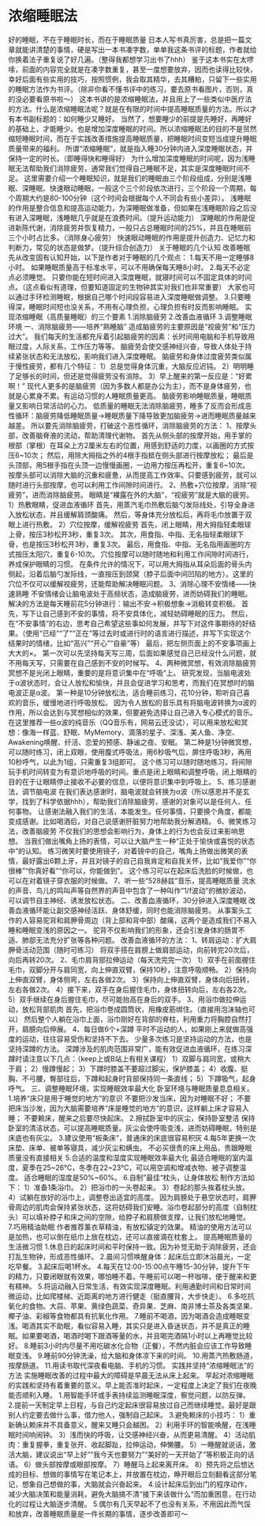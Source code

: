 # 浓缩睡眠法

好的睡眠，不在于睡眠时长，而在于睡眠质量 日本人写书真厉害，总是把一篇文章就能讲清楚的事情，硬是写出一本书凑字数，单单我这条书评的标题，作者就给你换着法子重复说了好几遍。（整得我都想学习出书了hhh） 鉴于这本书实在太啰嗦，前面的内容完全就是在凑字数重复，甚至一度想要放弃，因而也读得比较快，幸好后面有些实用的技巧，按照惯例，我会取其精华，去其糟粕，只留下一些实用的睡眠方法作为书评。（除非你看不懂书评中的练习，要去原书看图片，否则，真的没必要看原书啦～） 这本书讲的是浓缩睡眠法，并且用上了一些类似中医疗法的方法。什么是浓缩睡眠法呢？就是在有限的时间中提高睡眠质量的方法。所以才有本书副标题的：如何睡少又睡好。 当然了，想要睡少的前提是先睡好，再睡好的基础上，才能睡少。也是增加深度睡眠的时间。所以浓缩睡眠法的目的不是贸然缩短睡眠时间，而在于实践改善措施提高睡眠质量，把睡眠时间变短当成提升睡眠质量带来的福利。 所谓“浓缩睡眠”，就是指入睡30分钟内进入深度睡眠状态，并保持一定的时长。（即睡得快和睡得好） 为什么增加深度睡眠的时间呢，因为浅睡眠无法帮助我们消除疲劳，通常我们觉得自己睡眠不足，其实是深度睡眠时间不足。 这里需要介绍一个睡眠知识，就是我们的睡眠由三个阶段组成，分别是浅睡眠、深睡眠、快速眼动睡眠，一般这个三个阶段依次进行，三个阶段一个周期，每个周期大约是80-100分钟（这个时间会根据每个人不同会有些小差异）。 浅睡眠的作用是整合信息和提高运动能力，为深睡眠做准备，但如果在浅睡眠阶段之后没有进入深睡眠，浅睡眠几乎就是在浪费时间。（提升运动能力） 深睡眠的作用是促进新陈代谢，消除疲劳并恢复精力，一般只占总睡眠时间的25%，并且在睡眠前三个小时占比多。（消除身心疲劳） 快速眼动睡眠的作用是提升创造力、记忆力和判断力，常见的状态是做梦。（提升综合创造力） 关于睡眠的几个认知 改善睡眠先从改变固有认知开始，以下是作者对于睡眠的几个观点： 1.每天不用一定睡够8小时。 如果睡眠质量高于标准水平，可以不用确保每天睡8小时。 2.每天不必定点必须睡觉。 只要你能在短时间进入深度睡眠，就寝时间可以不固定具体的时间点。（这点看似有道理，但要知道固定的生物钟其实对我们也非常重要） 大家也可以通过手环检测睡眠，根据自己哪个时间段容易进入深度睡眠做调整。 3.只要睡得深，睡眠时间短也没关系，不用有心理负担，心理负担有时反而影响睡眠。 实现浓缩睡眠（高质量睡眠）的三个要素 1.消除脑疲劳 2.改善血液循环 3.调整睡眠环境 一、消除脑疲劳——培养“熟睡脑” 造成脑疲劳的主要原因是“视疲劳”和“压力过大”。 我们每天的生活都充斥着引起脑疲劳的因素：长时间用电脑和手机导致用眼过度，人际关系，工作压力等等。 脑疲劳会使交感神经兴奋，导致人体处于持续紧张状态和无法放松，影响我们进入深度睡眠。 脑疲劳和身体过度疲劳类似属于慢性疲劳，都有几个特征： 1）总是觉得身体沉重，大脑反应迟钝。 2）明明睡了足够长的时间，但还是觉得疲劳没有消除。 3）早上醒来的第一反应是：“好累啊！” 现代人更多的是脑疲劳（因为多数人都是办公为主），而不是身体疲劳，也就是心累身不累。有运动习惯的人睡眠质量更高。 脑疲劳影响睡眠质量，睡眠质量又影响日常活动的心力。 低质量的睡眠无法消除脑疲劳，睡多了反而会形成恶性循环：脑疲劳降低睡眠质量→睡眠质量下降导致更加脑疲劳→进而睡眠质量越来越差。 所以要先消除脑疲劳，打破这个恶性循环，消除脑疲劳的方法： 1、按摩头部，改善脑脊液的流动，帮助清理代谢物。 首先从侧头部的按摩开始，用手掌的根部（掌根）在耳朵上方2厘米左右的位置，用感到舒适的力度，以画圈的方式按压6~10次； 然后，用除大拇指之外的4根手指抵在侧头部进行按摩放松； 最后是头顶部，用5根手指在头顶一边慢慢画圈，一边用力按压再松开，重复6~10次。 按摩头部可以消除大脑的沉重和疲惫，从而提高工作效率。只要感到疲劳，就可以随时进行头部按摩，也可以利用工作间隙时间进行。 2、热敷+穴位按摩，消除“视疲劳”，进而消除脑疲劳。 眼睛是“裸露在外的大脑”，“视疲劳”就是大脑的疲劳。 1）热敷眼睛，促进血液循环 首先，用蒸汽毛巾热敷后脑勺发际线处，引导全身进入放松状态，并且缓解肩颈酸痛。 然后，等身体充分放松后，再将毛巾放置于双眼上进行热敷。 2）穴位按摩，缓解视疲劳 首先，闭上眼睛，用大拇指轻柔眼球上骨，按压3秒松开3秒，重复3次。 其次，用食指、中指、无名指轻柔眼球下骨，也是按压3秒松开3秒，重复3次。 最后，用食指、中指、无名指用画圈的方式按压太阳穴，重复6-10次。 穴位按摩可以随时随地和利用工作间隙时间进行，养成保护眼睛的习惯。 在条件允许的情况下，可以用大拇指从耳朵后面的骨头内侧起，沿着后脑勺发际线，一直按压到颈窝（脖子后面中间凹陷的地方）。这里的穴位不仅可以缓解视疲劳，还能帮助解决睡眠问题。 3、消除心理不安情绪——快速熟睡 不安情绪会让脑电波处于高频状态，造成脑疲劳，进而妨碍我们的睡眠。 解决的方法是每天睡前花5分钟进行：输出不安→积极想象→消极转变积极。 首先，写下让自己感到不安的事情，将不安具体化，减轻妨碍睡眠的压力。 然后，在“不安事情”的右边，思考自己希望这些事如何发展，并写下对这件事期待的好结果。（使用“已经”“了”“正在”等过去时或进行时的语言进行描述，并写下实现这个结果时的情绪，比如“高兴”“开心”“自豪”等） 最后，把左侧页面上的不安事项画上大大的×。 第一次可以先坚持每天写三周，后面如果感觉自己已经没什么问题，就不用每天写，只需要在自己感到不安的时候写。 4、两种微冥想，有效消除脑疲劳 冥想不是光闭上眼睛，重要的是将意识集中在“呼吸”上。 研究发现，当脑电波处于α波状态时，会让人放松和愉快，并且会促进学习和思考，而我们在冥想时的脑电波正是α波。 第一种是10分钟放松法，适合睡前练习，花10分钟，聆听自己喜欢的音乐，缓慢地进行呼吸放松。 因为令人放松的音乐具有将脑电波转换为α波的作用，所以会达到与冥想相似的效果，但要避免选择让自己进入专心模式的音乐。在这里推荐一些α波的纯音乐（QQ音乐有，网易云还没试），可以用来放松和冥想：像海一样蓝、舒眠、MyMemory、滴落的星子、深浅、美人鱼、净空、Awakening唤醒、纤活、恋爱的预感、静谧之夜、安眠。 第二种是1分钟微冥想，可以随时练习，闭上双眼，使用腹式呼吸法，用6秒吸气后，屏住呼吸3秒，再用10秒呼气，以此为1组，只需重复3组即可。 这个练习可以随时随地练习，将间隙玩手机时间转变为有意识地呼吸的时间。重点是闭上眼睛和调整呼吸，闭上眼睛的目的在于让眼睛停止接收不必要的信息，以便将意识集中到呼吸上。 5、练习感谢法，调节脑电波 在我们表达感谢时，脑电波就会转换为α波（所以感恩并不是玄学，找到了科学依据hhh），帮助我们消除脑疲劳，感谢的对象可以是任何人、任何事物。 让感谢法融入我们的生活，本能发生。任何事情，只要换个角度，都能变成感谢。比如喝酒后，对自己说感谢肝脏努力地帮助我分解酒精。 6、微笑练习法，改善脑疲劳 不仅我们的思想会影响行为，身体上的行为也会反过来影响思想。 当我们做出嘴角上扬的表情，可以让大脑产生一种“正处于愉快或喜悦的状态中”的认知。 练习微笑时要使用镜子，对着镜中的自己，嘴角上扬做出微笑的表情，最好露出6颗上牙，并且对镜子的自己自我肯定和自我关怀，比如“我爱你”“你很棒”“你真好看”“你可以，你能做到”。 这个练习可以在起床后洗脸的时候做，也可以在对着镜子穿衣服的时候做。 7、听一些“528赫兹”音乐，提高睡眠质量 流水的声音、鸟儿的鸣叫声等自然界的声音中包含了一种叫作“1/f波动”的微妙波动，可以调节自主神经、诱发放松状态。 二、改善血液循环，30分钟进入深度睡眠 改善血液循环能让副交感神经活跃、身体舒缓，同时也能消除脑疲劳。 从事案头工作的人容易驼背和肩胛骨周边（背上部和背中部）酸痛，这两个是造成我们不易入睡和睡眠变浅的原因之一。 驼背不仅影响我们的形象，还会引发身体的肠胃不适、肺部无法充分扩张等各种问题。 改善血液循环的方法： 1、转肩运动：扩大肩胛骨活动范围（随时可练习） 将双手搭在肩膀上做肩部运动，向前转完20次后，向后再转20次。 2、毛巾肩背部拉伸运动（每天洗完完一次） 1）双手在前面握住毛巾，双脚分开与肩同宽，向上伸直双臂，保持10秒，注意呼吸顺畅。 2）保持向上伸直双臂，身体侧弯，左右各做2次。 3）保持向上伸直双臂，身体向后扭转，左右各做2次。 4）接下来，双手在身后握住毛巾，身体扭转向后，左右各2次。 5）双手继续在身后握住毛巾，尽可能抬高在身后的双手。 3、用浴巾做拉伸运动，放松背部肌肉 首先，把浴巾卷成圆筒状，用橡皮筋绑住。（直接用泡沫轴也可以） 然后整个人躺在浴巾上面，浴巾刚好在背部的脊柱，利用重力将胸腔自然打开，肩膀向后伸展。 4、每日做6个+深蹲 平时不运动的人，如果刚上来就做高强度的运动，往往容易受伤和坚持不下去。 少量多次练习是坚持运动的方法，也是坚持深蹲的方法。 深蹲涉及的肌肉范围非常广，能有效促进血液循环，在练习深蹲时请注意以下几点：（keep上或B站上有相关课程） 1）双脚与肩同宽，或稍大于肩； 2）慢蹲慢起； 3）下蹲时膝盖不要超过脚尖，保护膝盖； 4）收腹、挺胸、不弓腰，臀部往后，下蹲和起身时背部保持同一条直线； 5）下蹲吸气，起身呼气。 三、调整睡眠环境，实现睡眠效率最大化 卧室环境与睡眠质量息息相关。 1.培养“床只是用于睡觉的地方”的意识 不要把沙发当床，因为对睡眠不好； 不要把床当沙发，因为大脑需要培养“床是睡觉的地方”的意识，这样躺上床才容易入睡； 不要赖床，醒来之后要尽快起床。 2.擦拭卧室中的灰尘，保持卧室整洁 保持卧室的清洁状态，可以提高睡眠质量。灰尘会使呼吸变浅，进而妨碍睡眠，特别是床底也有灰尘。 3.建议使用“板条床”，普通床的床底很容易积灰 4.每5年更换一次床垫、床单、被单等寝具，减少灰尘和螨虫。 不必买很贵的床上用品，贵跟睡眠质量没有直接相关 5.合适的温度和湿度实现睡眠效率最大化 最适合睡眠的室内温度，夏季在25~26℃，冬季在22~23℃，可以用空调和增减衣物、被子调整温度。 适合睡眠的湿度是50%~60%。 6.自制”最佳“枕头，让身体放松 制作方法如下： 1）准备1条浴巾。 2）把浴巾的一头卷起来。 3）卷起的那头挨着枕头放。 4）试躺在放好的浴巾上，调整卷出适宜的高度。 因为肩膀处于悬空状态时，肩胛骨周边的肌肉会保持紧张状态，这将妨碍我们安睡。浴巾卷起部分的高度（自制枕头）可以填补脖子和床之间的空隙，给脖子和肩膀做支撑，让我们放松地睡觉。 7.巧用精油助眠 作者推荐薰衣草精油，有放松镇定的效果。 精油的使用方法可以是加热，也可以倒在纸巾上放在枕边，还可以直接滴在枕套上。 提高睡眠质量的生活微习惯 1.休息日的起床时间和平时保持一致。因为补觉无助于消除疲劳，还会打乱生物钟，形成恶性循环。 2.晨间习惯唤醒身体：起床后立即沐浴晨光，一定吃早餐。 3.起床后喝1杯水。 4.每天在12:00-15:00点午睡15-30分钟，提升下午的精力，只要闭眼就有效果，哪怕睡不着。午睡前可以喝一杯咖啡，便于醒来和更有精神。 5.将运动融入日常生活，有效实现深度睡眠。利用通勤时间和日常时间微运动，比如爬楼梯、近距离的地方进行健走（挺直腰背，大步快走）。 6.多吃抗氧化的食物。大蒜、苹果、黄绿色蔬菜、奇异果、芝麻、南非博士茶及各类坚果、椰子油、彩椒等食物都具有抗氧化作用。 7.睡前不喝酒，因为喝酒会造成睡眠变浅。喝酒其实不助眠，看似容易入睡，其实只是进入昏迷状态，并不是真正的睡眠。如果要喝酒，喝酒时喝下跟酒等量的水，并且喝完酒隔1小时以上再睡觉比较好。 8.睡前3小时内尽量不用吃碳水化合物（正餐），不然内脏会应该工作导致睡眠变浅。 9.睡前90分钟洗澡，给大脑和身体凉下来的时间。 10.用蒸汽热敷肠道，按摩肠道。 11.用读书取代深夜看电脑、手机的习惯。 实践并坚持“浓缩睡眠法”的方法 实施睡眠改善的过程中最大的障碍是早晨无法从床上起来。 早起对浓缩睡眠的实践和坚持有着重要的意义。早上能否准时起床，一定程度上决定了我们在夜晚能否顺利入睡。 1.用智能手环或手表持续监测睡眠深度，察觉问题，以防反弹。 2.提前一天制定早上日程，与自己约定起床很容易放过自己而继续睡觉。最好是跟别人约定要去做什么事，借力他人，强制自己起床。 3.避免赖床的小技巧： 1）重新确认赖床并不具备意义，醒来又睡只会越困。 2）利用手环的智能唤醒，在浅睡眠时间响闹钟。 3）浅而快的呼吸，让交感神经兴奋，从而更易清醒。 4）活动肌肉：重复握拳，重复张开、收起脚趾，拉伸运动，伸懒腰。 5）一睡醒就说话，激活大脑，建议说出“早上好”“我今天也要努力”“美好的一天开始了”等积极正向的话语。 6）做头部按摩或眼部按摩。 7）睡醒马上起来离开床。 8）预先将之后想达成的目标、想做的事情写在笔记本上，并放置在枕边，睁开眼后立刻翻看这部分笔记，想象自己想做的事，大脑就会兴奋起来。 4.设计起床后到出门的程序动作，减少大脑决策和能量消耗，避免大脑搞不清“接下来该做什么”而加重困意，在行动化的过程让大脑逐步清醒。 5.偶尔有几天早起不了也没有关系，不用因此而气馁和放弃，改善睡眠质量是一件长期的事情，逐步改善即可～